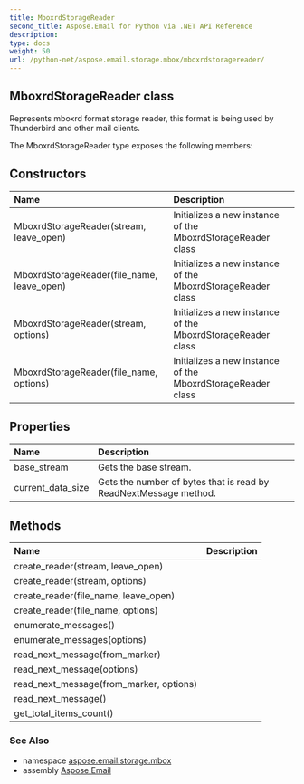 ```yaml
---
title: MboxrdStorageReader
second_title: Aspose.Email for Python via .NET API Reference
description: 
type: docs
weight: 50
url: /python-net/aspose.email.storage.mbox/mboxrdstoragereader/
---
```


## MboxrdStorageReader class

Represents mboxrd format storage reader, this format is being used by Thunderbird and other mail clients.

The MboxrdStorageReader type exposes the following members:
## Constructors
| Name | Description |
| :- | :- |
|MboxrdStorageReader(stream, leave_open)|Initializes a new instance of the MboxrdStorageReader class|
|MboxrdStorageReader(file_name, leave_open)|Initializes a new instance of the MboxrdStorageReader class|
|MboxrdStorageReader(stream, options)|Initializes a new instance of the MboxrdStorageReader class|
|MboxrdStorageReader(file_name, options)|Initializes a new instance of the MboxrdStorageReader class|
## Properties
| Name | Description |
| :- | :- |
|base_stream|Gets the base stream.|
|current_data_size|Gets the number of bytes that is read by ReadNextMessage method.|
## Methods
| Name | Description |
| :- | :- |
|create_reader(stream, leave_open)|  |
|create_reader(stream, options)|  |
|create_reader(file_name, leave_open)|  |
|create_reader(file_name, options)|  |
|enumerate_messages()|  |
|enumerate_messages(options)|  |
|read_next_message(from_marker)|  |
|read_next_message(options)|  |
|read_next_message(from_marker, options)|  |
|read_next_message()|  |
|get_total_items_count()|  |

### See Also

* namespace [aspose.email.storage.mbox](/email/python-net/aspose.email.storage.mbox/)
* assembly [Aspose.Email](/email/python-net/)

